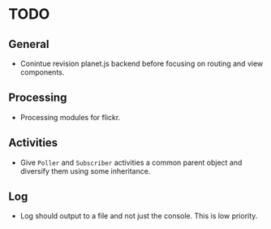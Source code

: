 # TODO

## General

- Conintue revision planet.js backend before focusing on routing and view components.

## Processing

- Processing modules for flickr.

## Activities

- Give `Poller` and `Subscriber` activities a common parent object and diversify them using some inheritance.

## Log

- Log should output to a file and not just the console. This is low priority.
